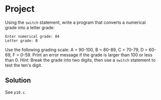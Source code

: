 # Project

Using the `switch` statement, write a program that converts a numerical grade
into a letter grade:

```
Enter numerical grade: 84
Letter grade: B
```

Use the following grading scale: A = 90-100, B = 80-89, C = 70-79, D = 60-69, F
= 0-59. Print an error message if the grade is larger than 100 or less than 0.
*Hint:* Break the grade into two digits, then use a `switch` statement to test
the ten's digit.


##  Solution

See `p10.c`.
